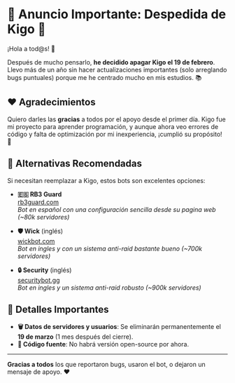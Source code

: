 # 🚨 **Anuncio Importante: Despedida de Kigo** 🛑

¡Hola a tod@s! 👋 

Después de mucho pensarlo, **he decidido apagar Kigo el 19 de febrero**. Llevo más de un año sin hacer actualizaciones importantes (solo arreglando bugs puntuales) porque me he centrado mucho en mis estudios. 📚

## ❤️ **Agradecimientos**
Quiero darles las **gracias** a todos por el apoyo desde el primer día. Kigo fue mi proyecto para aprender programación, y aunque ahora veo errores de código y falta de optimización por mi inexperiencia, ¡cumplió su propósito! 🚀

## 🔄 **Alternativas Recomendadas**
Si necesitan reemplazar a Kigo, estos bots son excelentes opciones:

- **🇪🇸 RB3 Guard**  
  [rb3guard.com](https://www.rb3guard.com/)  
  *Bot en español con una configuración sencilla desde su pagina web (~80k servidores)*

- **🛡️ Wick** (inglés)  
  [wickbot.com](https://wickbot.com/)  
  *Bot en ingles y con un sistema anti-raid bastante bueno (~700k servidores)*

- **🔒 Security** (inglés)  
  [securitybot.gg](https://securitybot.gg/)  
  *Bot en ingles y un sistema anti-raid robusto (~900k servidores)*

## 📅 **Detalles Importantes**
- **🗑️ Datos de servidores y usuarios**: Se eliminarán permanentemente el **19 de marzo** (1 mes después del cierre).
- **📜 Código fuente**: No habrá versión open-source por ahora.

---

**Gracias a todos** los que reportaron bugs, usaron el bot, o dejaron un mensaje de apoyo. ❤
